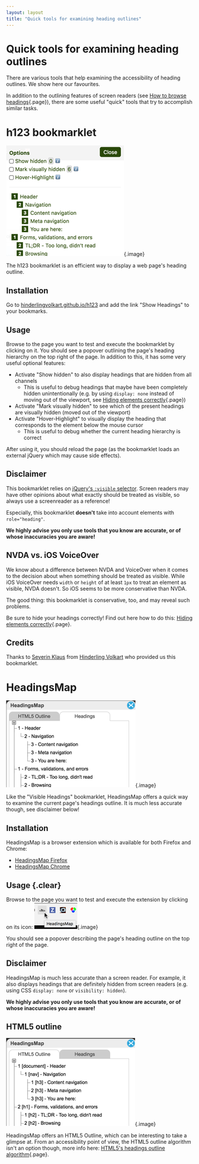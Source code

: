 ```yaml
---
layout: layout
title: "Quick tools for examining heading outlines"
---
```


# Quick tools for examining heading outlines

There are various tools that help examining the accessibility of heading outlines. We show here our favourites.

In addition to the outlining features of screen readers (see [How to browse headings](/code-examples/accessible-heading-outlines/how-to-browse-headings){.page}), there are some useful "quick" tools that try to accomplish similar tasks.

# h123 bookmarklet

![The h123 bookmarklet in action](_media/the-h123-bookmarklet-in-action.png){.image}

The h123 bookmarklet is an efficient way to display a web page's heading outline.

## Installation

Go to [hinderlingvolkart.github.io/h123](https://hinderlingvolkart.github.io/h123) and add the link "Show Headings" to your bookmarks.

## Usage

Browse to the page you want to test and execute the bookmarklet by clicking on it. You should see a popover outlining the page's heading hierarchy on the top right of the page. In addition to this, it has some very useful optional features:

- Activate "Show hidden" to also display headings that are hidden from all channels
    - This is useful to debug headings that maybe have been completely hidden unintentionally (e.g. by using `display: none` instead of moving out of the viewport, see [Hiding elements correctly](/code-examples/hiding-elements-correctly){.page})
- Activate "Mark visually hidden" to see which of the present headings are visually hidden (moved out of the viewport)
- Activate "Hover-Highlight" to visually display the heading that corresponds to the element below the mouse cursor
    - This is useful to debug whether the current heading hierarchy is correct

After using it, you should reload the page (as the bookmarklet loads an external jQuery which may cause side effects).

## Disclaimer

This bookmarklet relies on [jQuery's `:visible` selector](https://api.jquery.com/visible-selector/). Screen readers may have other opinions about what exactly should be treated as visible, so always use a screenreader as a reference!

Especially, this bookmarklet **doesn't** take into account elements with `role="heading"`.

**We highly advise you only use tools that you know are accurate, or of whose inaccuracies you are aware!**

## NVDA vs. iOS VoiceOver

We know about a difference between NVDA and VoiceOver when it comes to the decision about when something should be treated as visible. While iOS VoiceOver needs `width` or `height` of at least `1px` to treat an element as visible, NVDA doesn't. So iOS seems to be more conservative than NVDA.

The good thing: this bookmarklet is conservative, too, and may reveal such problems.

Be sure to hide your headings correctly! Find out here how to do this: [Hiding elements correctly](/code-examples/hiding-elements-correctly){.page}.

## Credits

Thanks to [Severin Klaus](http://www.severinklaus.com/) from [Hinderling Volkart](http://www.hinderlingvolkart.com/) who provided us this bookmarklet.

# HeadingsMap

![HeadingsMap in action in Chrome](_media/headingsmap-in-action-in-chrome.png){.image}

Like the "Visible Headings" bookmarklet, HeadingsMap offers a quick way to examine the current page's headings outline. It is much less accurate though, see disclaimer below!

## Installation

HeadingsMap is a browser extension which is available for both Firefox and Chrome:

- [HeadingsMap Firefox](https://addons.mozilla.org/de/firefox/addon/headingsmap/)
- [HeadingsMap Chrome](https://chrome.google.com/webstore/detail/headingsmap/flbjommegcjonpdmenkdiocclhjacmbi)

## Usage {.clear}

Browse to the page you want to test and execute the extension by clicking on its icon: ![HeadingsMap icon in Chrome](_media/headingsmap-icon-in-chrome.png){.image}

You should see a popover describing the page's heading outline on the top right of the page.

## Disclaimer

HeadingsMap is much less accurate than a screen reader. For example, it also displays headings that are definitely hidden from screen readers (e.g. using CSS `display: none` or `visibility: hidden`).

**We highly advise you only use tools that you know are accurate, or of whose inaccuracies you are aware!**

## HTML5 outline

![HeadingsMap with HTML5 outline](_media/headingsmap-with-html5-outline.png){.image}

HeadingsMap offers an HTML5 Outline, which can be interesting to take a glimpse at. From an accessibility point of view, the HTML5 outline algorithm isn't an option though, more info here: [HTML5's headings outline algorithm](/code-examples/accessible-heading-outlines/html5s-headings-outline-algorithm){.page}.